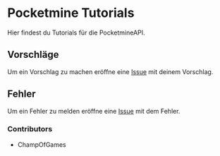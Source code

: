 # Pocketmine Tutorials

Hier findest du Tutorials für die PocketmineAPI.

## Vorschläge

Um ein Vorschlag zu machen eröffne eine [Issue](https://github.com/Coding-Schule/Pocketmine-Tutorials/issues/new) mit deinem Vorschlag.

## Fehler

Um ein Fehler zu melden eröffne eine [Issue](https://github.com/Coding-Schule/Pocketmine-Tutorials/issues/new) mit dem Fehler.

### Contributors
- ChampOfGames
 
